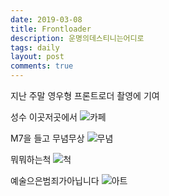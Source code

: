 ```yaml
---
date: 2019-03-08
title: Frontloader
description: 운명의데스티니는어디로
tags: daily
layout: post
comments: true
---
```


지난 주말 영우형 프론트로더 촬영에 기여

성수 이곳저곳에서
![카페](https://lh3.googleusercontent.com/PrnPUTE4xWLShw6iD0ul48OF6w0o_JIxdyyjhdJ2_oZoYAAlhwjP7vmzg1LxbbzfIQ5PWajAN1lJd_nZzlzm3KdacBNQ9bUp2f5TDA-DtpFtCJtO225q5zE89GWyoVc1Cb-SQAd5Fg=w2400)

M7을 들고 무념무상
![무념](https://lh3.googleusercontent.com/ihxTwOCeaj5aSE0feZIHs0-VAUDt94L36yYRwzVZgK10pdu5-TliWScZChLmpW4BnC-mSFgybjRKrEqjLHGgmpYTu_AiGhMGSZ77NVGPfCUn0X4JzXernIbepDYZ1k9VoLAy_CcqXA=w2400)

뭐뭐하는척
![척](https://lh3.googleusercontent.com/AOWiXHg7eMsff88IRc25rLR_qwfoHwaqOkuhJNEL4v3n5qSB6hgRA9hpyC3Ihx1vzvI5FzewLmi4WPxI_ooRkHRT6G04JxAOkdxQJaSSW8ctEzeQDhV8aepLG-I7qIqO1VJHttLHnA=w2400)

예술으은범죄가아닙니다
![아트](https://lh3.googleusercontent.com/9DcuCLEiDAX3v8OnWuwukFh8jm8lTakoAgxxCjMqpZsG8h-MXVt-wDJ84IZFcMUwJZIZZqzZbgdlAZcKTW-KyeaakNI3wpZ2dSlbCT1NQK64SwYhh3FT79e_3GYyvoNBS0JNrHf-ug=w2400)

